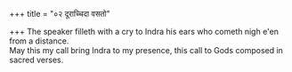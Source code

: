 +++
title = "०२ दूराच्चिदा वसतो"

+++
The speaker filleth with a cry to Indra his ears who cometh nigh e'en from a distance.  
     May this my call bring Indra to my presence, this call to Gods composed in sacred verses.